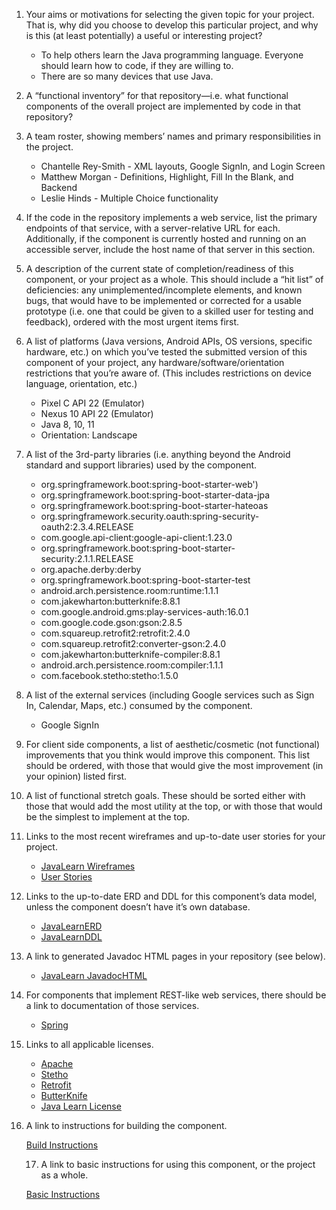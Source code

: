1. Your aims or motivations for selecting the given topic for your project. That is, why did you choose to develop this particular project, and why is this (at least potentially) a useful or interesting project?

    * To help others learn the Java programming language. Everyone should learn how to code, if they are willing to. 
    * There are so many devices that use Java.

2. A “functional inventory” for that repository—i.e. what functional components of the overall project are implemented by code in that repository?

3. A team roster, showing members’ names and primary responsibilities in the project.

    * Chantelle Rey-Smith - XML layouts, Google SignIn, and Login Screen
    * Matthew Morgan - Definitions, Highlight, Fill In the Blank, and Backend
    * Leslie Hinds -  Multiple Choice functionality

4. If the code in the repository implements a web service, list the primary endpoints of that service, with a server-relative URL for each. Additionally, if the component is currently hosted and running on an accessible server, include the host name of that server in this section.


5. A description of the current state of completion/readiness of this component, or your project as a whole. This should include a “hit list” of deficiencies: any unimplemented/incomplete elements, and known bugs, that would have to be implemented or corrected for a usable prototype (i.e. one that could be given to a skilled user for testing and feedback), ordered with the most urgent items first.


6. A list of platforms (Java versions, Android APIs, OS versions, specific hardware, etc.) on which you’ve tested the submitted version of this component of your project, any hardware/software/orientation restrictions that you’re aware of. (This includes restrictions on device language, orientation, etc.)
  
    * Pixel C API 22 (Emulator)
    * Nexus 10 API 22 (Emulator)
    * Java 8, 10, 11
    * Orientation: Landscape
 

7. A list of the 3rd-party libraries (i.e. anything beyond the Android standard and support libraries) used by the component.

    * org.springframework.boot:spring-boot-starter-web')
    * org.springframework.boot:spring-boot-starter-data-jpa
    * org.springframework.boot:spring-boot-starter-hateoas
    * org.springframework.security.oauth:spring-security-oauth2:2.3.4.RELEASE
    * com.google.api-client:google-api-client:1.23.0
    * org.springframework.boot:spring-boot-starter-security:2.1.1.RELEASE
    * org.apache.derby:derby
    * org.springframework.boot:spring-boot-starter-test
    * android.arch.persistence.room:runtime:1.1.1
    * com.jakewharton:butterknife:8.8.1
    * com.google.android.gms:play-services-auth:16.0.1
    * com.google.code.gson:gson:2.8.5
    * com.squareup.retrofit2:retrofit:2.4.0
    * com.squareup.retrofit2:converter-gson:2.4.0
    * com.jakewharton:butterknife-compiler:8.8.1
    * android.arch.persistence.room:compiler:1.1.1
    * com.facebook.stetho:stetho:1.5.0

8. A list of the external services (including Google services such as Sign In, Calendar, Maps, etc.) consumed by the component.

    * Google SignIn
 
9. For client side components, a list of aesthetic/cosmetic (not functional) improvements that you think would improve this component. This list should be ordered, with those that would give the most improvement (in your opinion) listed first.

10. A list of functional stretch goals. These should be sorted either with those that would add the most utility at the top, or with those that would be the simplest to implement at the top.

11. Links to the most recent wireframes and up-to-date user stories for your project.

    * [JavaLearn Wireframes](JavaLearn_Mockup.pdf)
    * [User Stories](Java_Learn_UserStories.pdf )

12. Links to the up-to-date ERD and DDL for this component’s data model, unless the component doesn’t have it’s own database.

    * [JavaLearnERD](java_learn_erd.pdf)
    * [JavaLearnDDL](java_learn_ddl.pdf)


13. A link to generated Javadoc HTML pages in your repository (see below).

    * [JavaLearn JavadocHTML]()


14. For components that implement REST-like web services, there should be a link to documentation of those services.

    * [Spring](https://spring.io/projects/spring-restdocs)

15. Links to all applicable licenses.

    * [Apache](http://www.apache.org/licenses/LICENSE-2.0)
    * [Stetho](https://github.com/facebook/stetho/blob/master/LICENSE)
    * [Retrofit](https://github.com/square/retrofit/blob/master/LICENSE.txt)
    * [ButterKnife](http://jakewharton.github.io/butterknife/)
    * [Java Learn License](https://github.com/project-java-learn/java_learn/blob/master/LICENSE)

16. A link to instructions for building the component.

    [Build Instructions](JavaLearn_BuildComp.pdf)
    
    17. A link to basic instructions for using this component, or the project as a whole.
    
    [Basic Instructions](JavaLearn_BasicIns.pdf)
    

